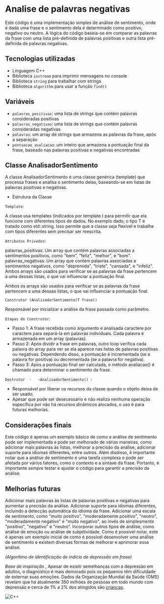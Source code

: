 # Analise de palavras negativas


Este código é uma implementação simples de análise de sentimento, onde é dada uma frase e o sentimento dela é determinado como positivo, negativo ou neutro. A lógica do código baseia-se em comparar as palavras da frase com uma lista pré-definida de palavras positivas e outra lista pré-definida de palavras negativas.

## Tecnologias utilizadas
- Linguagem C++
- Biblioteca `iostream` para imprimir mensagens no console
- Biblioteca `string` para trabalhar com strings
- Biblioteca `algorithm` para usar a função `find()`

## Variáveis
- `palavras_positivas`: uma lista de strings que contém palavras consideradas positivas
- `palavras_negativas`: uma lista de strings que contém palavras consideradas negativas
- `palavras`: um array de strings que armazena as palavras da frase, após a separação
- `pontuacao_avaliacao`: um inteiro que armazena a pontuação final da frase, baseado nas palavras positivas e negativas encontradas

## Classe AnalisadorSentimento
A classe AnalisadorSentimento é uma classe genérica (template) que processa frases e analisa o sentimento delas, baseando-se em listas de palavras positivas e negativas.

- Estrutura da Classe

`Template`:

A classe usa templates (indicados por template <class T>) para permitir que ela funcione com diferentes tipos de dados. No exemplo dado, o tipo T é tratado como std::string. Isso permite que a classe seja flexível e trabalhe com tipos diferentes sem precisar ser reescrita.

`Atributos Privados`:

palavras_positivas: Um array que contém palavras associadas a sentimentos positivos, como "bem", "feliz", "melhor", e "bom".
palavras_negativas: Um array que contém palavras associadas a sentimentos negativos, como "depremida", "triste", "cansada", e "infeliz".
Ambos arrays são usados para verificar se as palavras da frase pertencem a uma dessas listas, o que vai influenciar a pontuação final.


Ambos os arrays são usados para verificar se as palavras da frase pertencem a uma dessas listas, o que vai influenciar a pontuação final.

`Construtor (AnalisadorSentimento(T frase))`

Responsável por inicializar a análise da frase passada como parâmetro.

`Etapas do Construtor`:

- Passo 1: A frase recebida como argumento  e analisada caractere por caractere para separá-la em palavras individuais. Cada palavra é armazenada em um array (palavras).
- Passo 2: Após dividir a frase em palavras, outro loop verifica cada palavra do array para ver se ela aparece nas listas de palavras positivas ou negativas. Dependendo disso, a pontuação é incrementada (se a palavra for positiva) ou decrementada (se a palavra for negativa).
- Passo 3: Após a pontuação final ser calculada, o método avaliacao() é chamado para determinar o sentimento da frase.

`Destrutor  -   ~AnalisadorSentimento() `:

- Responsável por liberar os recursos da classe quando o objeto deixa de ser usado.
- Apesar que pode ser desecessario e não realiza nenhuma operação específica por não há recursos dinâmicos alocados, o uso é para futuras melhorias.


## Considerações finais
Este código é apenas um exemplo básico de como a análise de sentimento pode ser implementada e pode ser melhorado de várias maneiras, como adicionar mais palavras às listas, melhorar a precisão da análise, adicionar suporte para idiomas diferentes, entre outros. Além disdisso, é importante notar que a análise de sentimento é uma tarefa complexa e pode ser afetada por vários fatores, como o contexto e a sintaxe da frase. Portanto, é importante sempre testar e ajustar o código para garantir a precisão da análise.


## Melhorias futuras
Adicionar mais palavras às listas de palavras positivas e negativas para aumentar a precisão da análise.
Adicionar suporte para idiomas diferentes, incluindo a detecção automática do idioma da frase.
Adicionar uma escala de sentimento, como "muito positivo", "moderadamente positivo", "neutro", "moderadamente negativo" e "muito negativo", ao invés de simplesmente "positivo", "negativo" e "neutro".
Incorporar outros tipos de análise, como análise de emoção ou análise de subjetividade.
Como é possível notar, este é apenas um exemplo inicial de como é possível desenvolver uma análise de sentimento e existem diversas formas de melhorar e aprimorar essa análise.

_(Algoritimo de identificação de indicio de depressão em frase)_

_Base de inspiração_ ,  Apesar de existir semelhanças com a depressão em adultos, o diagnóstico é mais demorado pois os pequenos têm dificuldade de externar suas emoções. Dados da Organização Mundial da Saúde (OMS) revelam que há atualmente 350 milhões de pessoas em todo mundo com depressão e cerca de 1% a 2% dos atingidos são 
[crianças](https://auniao.pb.gov.br/noticias/caderno_paraiba/depressao-infantil-diagnostico-e-mais-demorado#:~:text=Apesar%20de%20existir%20semelhan%C3%A7as%20com%20a%20depress%C3%A3o%20em%20adultos%2C%20o,2%25%20dos%20atingidos%20s%C3%A3o%20crian%C3%A7as).




![C++](https://img.shields.io/badge/c++-%2300599C.svg?style=for-the-badge&logo=c%2B%2B&logoColor=white) 
